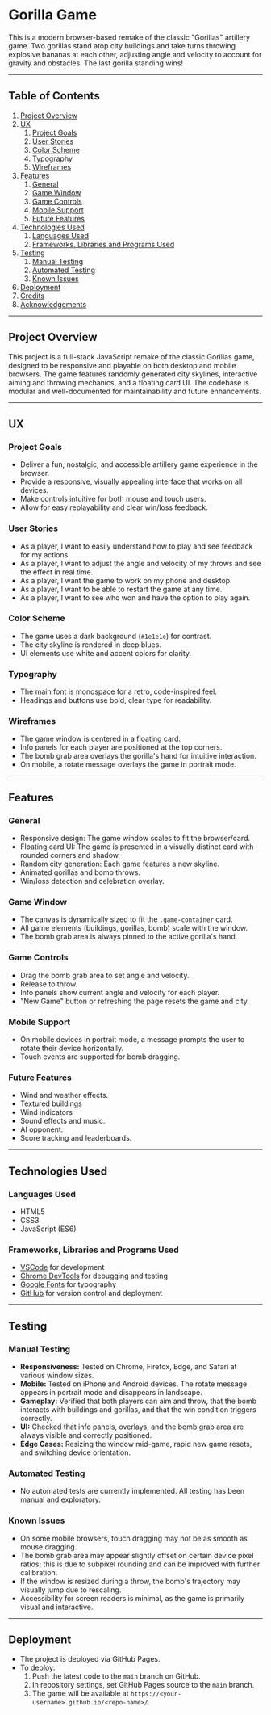 # Gorilla Game

This is a modern browser-based remake of the classic "Gorillas" artillery game. Two gorillas stand atop city buildings and take turns throwing explosive bananas at each other, adjusting angle and velocity to account for gravity and obstacles. The last gorilla standing wins!

---

## Table of Contents

1. [Project Overview](#project-overview)
2. [UX](#ux)
   1. [Project Goals](#project-goals)
   2. [User Stories](#user-stories)
   3. [Color Scheme](#color-scheme)
   4. [Typography](#typography)
   5. [Wireframes](#wireframes)
3. [Features](#features)
   1. [General](#general)
   2. [Game Window](#game-window)
   3. [Game Controls](#game-controls)
   4. [Mobile Support](#mobile-support)
   5. [Future Features](#future-features)
4. [Technologies Used](#technologies-used)
   1. [Languages Used](#languages-used)
   2. [Frameworks, Libraries and Programs Used](#frameworks-libraries-and-programs-used)
5. [Testing](#testing)
   1. [Manual Testing](#manual-testing)
   2. [Automated Testing](#automated-testing)
   3. [Known Issues](#known-issues)
6. [Deployment](#deployment)
7. [Credits](#credits)
8. [Acknowledgements](#acknowledgements)

---

## Project Overview

This project is a full-stack JavaScript remake of the classic Gorillas game, designed to be responsive and playable on both desktop and mobile browsers. The game features randomly generated city skylines, interactive aiming and throwing mechanics, and a floating card UI. The codebase is modular and well-documented for maintainability and future enhancements.

---

## UX

### Project Goals

- Deliver a fun, nostalgic, and accessible artillery game experience in the browser.
- Provide a responsive, visually appealing interface that works on all devices.
- Make controls intuitive for both mouse and touch users.
- Allow for easy replayability and clear win/loss feedback.

### User Stories

- As a player, I want to easily understand how to play and see feedback for my actions.
- As a player, I want to adjust the angle and velocity of my throws and see the effect in real time.
- As a player, I want the game to work on my phone and desktop.
- As a player, I want to be able to restart the game at any time.
- As a player, I want to see who won and have the option to play again.

### Color Scheme

- The game uses a dark background (`#1e1e1e`) for contrast.
- The city skyline is rendered in deep blues.
- UI elements use white and accent colors for clarity.

### Typography

- The main font is monospace for a retro, code-inspired feel.
- Headings and buttons use bold, clear type for readability.

### Wireframes

- The game window is centered in a floating card.
- Info panels for each player are positioned at the top corners.
- The bomb grab area overlays the gorilla's hand for intuitive interaction.
- On mobile, a rotate message overlays the game in portrait mode.

---

## Features

### General

- Responsive design: The game window scales to fit the browser/card.
- Floating card UI: The game is presented in a visually distinct card with rounded corners and shadow.
- Random city generation: Each game features a new skyline.
- Animated gorillas and bomb throws.
- Win/loss detection and celebration overlay.

### Game Window

- The canvas is dynamically sized to fit the `.game-container` card.
- All game elements (buildings, gorillas, bomb) scale with the window.
- The bomb grab area is always pinned to the active gorilla's hand.

### Game Controls

- Drag the bomb grab area to set angle and velocity.
- Release to throw.
- Info panels show current angle and velocity for each player.
- "New Game" button or refreshing the page resets the game and city.

### Mobile Support

- On mobile devices in portrait mode, a message prompts the user to rotate their device horizontally.
- Touch events are supported for bomb dragging.

### Future Features

- Wind and weather effects.
- Textured buildings
- Wind indicators 
- Sound effects and music.
- AI opponent.
- Score tracking and leaderboards.

---

## Technologies Used

### Languages Used

- HTML5
- CSS3
- JavaScript (ES6)

### Frameworks, Libraries and Programs Used

- [VSCode](https://code.visualstudio.com/) for development
- [Chrome DevTools](https://developer.chrome.com/docs/devtools/) for debugging and testing
- [Google Fonts](https://fonts.google.com/) for typography
- [GitHub](https://github.com/) for version control and deployment

---

## Testing

### Manual Testing

- **Responsiveness:** Tested on Chrome, Firefox, Edge, and Safari at various window sizes.
- **Mobile:** Tested on iPhone and Android devices. The rotate message appears in portrait mode and disappears in landscape.
- **Gameplay:** Verified that both players can aim and throw, that the bomb interacts with buildings and gorillas, and that the win condition triggers correctly.
- **UI:** Checked that info panels, overlays, and the bomb grab area are always visible and correctly positioned.
- **Edge Cases:** Resizing the window mid-game, rapid new game resets, and switching device orientation.

### Automated Testing

- No automated tests are currently implemented. All testing has been manual and exploratory.

### Known Issues

- On some mobile browsers, touch dragging may not be as smooth as mouse dragging.
- The bomb grab area may appear slightly offset on certain device pixel ratios; this is due to subpixel rounding and can be improved with further calibration.
- If the window is resized during a throw, the bomb's trajectory may visually jump due to rescaling.
- Accessibility for screen readers is minimal, as the game is primarily visual and interactive.

---

## Deployment

- The project is deployed via GitHub Pages.
- To deploy:
  1. Push the latest code to the `main` branch on GitHub.
  2. In repository settings, set GitHub Pages source to the `main` branch.
  3. The game will be available at `https://<your-username>.github.io/<repo-name>/`.

